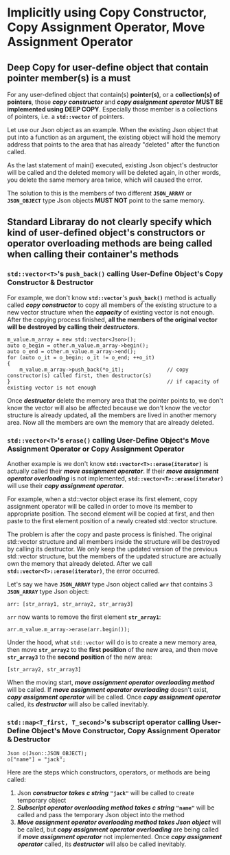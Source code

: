 # Implicitly using Copy Constructor, Copy Assignment Operator, Move Assignment Operator


## Deep Copy for user-define object that contain pointer member(s) is a must
For any user-defined object that contain(s) **pointer(s)**, or a **collection(s) of pointers**, those ***copy constructor*** and ***copy assignment operator*** **MUST BE implemented using DEEP COPY**. Especially those member is a collections of pointers, i.e. a **`std::vector`** of pointers.

Let use our Json object as an example. When the existing Json object that put into a function as an argument, the existing object will hold the memory address that points to the area that has already "deleted" after the function called.

As the last statement of main() executed, existing Json object's destructor will be called and the deleted memory will be deleted again, in other words, you delete the same memory area twice, which will caused the error.

The solution to this is the members of two different **`JSON_ARRAY`** or **`JSON_OBJECT`** type Json objects **MUST NOT** point to the same memory.


## Standard Libraray do not clearly specify which kind of user-defined object's constructors or operator overloading methods are being called when calling their container's methods


### `std::vector<T>`'s `push_back()` calling User-Define Object's Copy Constructor & Destructor
For example, we don't know **`std::vector`**'s **`push_back()`** method is actually called ***copy constructor*** to copy all members of the existing structure to a new vector structure when the ***capacity*** of existing vector is not enough. After the copying process finished, **all the members of the original vector will be destroyed by calling their *destructors***.

```
m_value.m_array = new std::vector<Json>();
auto o_begin = other.m_value.m_array->begin();
auto o_end = other.m_value.m_array->end();
for (auto o_it = o_begin; o_it != o_end; ++o_it)
{
    m_value.m_array->push_back(*o_it);              // copy constructor(s) called first, then destructor(s)
}                                                   // if capacity of existing vector is not enough
```
Once ***destructor*** delete the memory area that the pointer points to, we don't know the vector will also be affected because we don't know the vector structure is already updated, all the members are lived in another memory area. Now all the members are own the memory that are already deleted.


### `std::vector<T>`'s `erase()` calling User-Define Object's Move Assignment Operator or Copy Assignment Operator
Another example is we don't know **`std::vector<T>::erase(iterator)`** is actually called their ***move assignment operator***. If their ***move assignment operator overloading*** is not implemented, **`std::vector<T>::erase(iterator)`** will use their ***copy assignment operator***.

For example, when a std::vector object erase its first element, copy assignment operator will be called in order to move its member to appropriate position. The second element will be copied at first, and then paste to the first element position of a newly created std::vector structure.

The problem is after the copy and paste process is finished. The original std::vector structure and all members inside the structure will be destroyed by calling its destructor. We only keep the updated version of the previous std::vector structure, but the members of the updated structure are actually own the memory that already deleted. After we call **`std::vector<T>::erase(iterator)`**, the error occurred.

Let's say we have **`JSON_ARRAY`** type Json object called **`arr`** that contains 3 **`JSON_ARRAY`** type Json object:
```
arr: [str_array1, str_array2, str_array3]
```

`arr` now wants to remove the first element **`str_array1`**:
```
arr.m_value.m_array->erase(arr.begin());
```

Under the hood, what `std::vector` will do is to create a new memory area, then move **`str_array2`** to the **first position** of the new area, and then move **`str_array3`** to the **second position** of the new area:
```
[str_array2, str_array3]
```
When the moving start, ***move assignment operator overloading method*** will be called. If ***move assignment operator overloading*** doesn't exist, ***copy assignment operator*** will be called. Once ***copy assignment operator*** called, its ***destructor*** will also be called inevitably.


### `std::map<T_first, T_second>`'s subscript operator calling User-Define Object's Move Constructor, Copy Assignment Operator & Destructor
```
Json o(Json::JSON_OBJECT);
o["name"] = "jack";
```

Here are the steps which constructors, operators, or methods are being called:
1. Json ***constructor takes c string*** **`"jack"`** will be called to create temporary object
2.  ***Subscript operator overloading method takes c string*** **`"name"`** will be called and pass the temporary Json object into the method
3. ***Move assignment operator overloading method takes Json object*** will be called, but ***copy assignment operator overloading*** are being called if ***move assignment operator*** not implemented. Once ***copy assignment operator*** called, its ***destructor*** will also be called inevitably.

